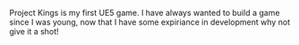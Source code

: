 Project Kings is my first UE5 game. I have always wanted to build a game since I was young, now that I have some expiriance in development why not give it a shot!
